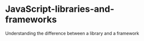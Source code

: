 # JavaScript-libraries-and-frameworks
Understanding the difference between a library and a framework 

